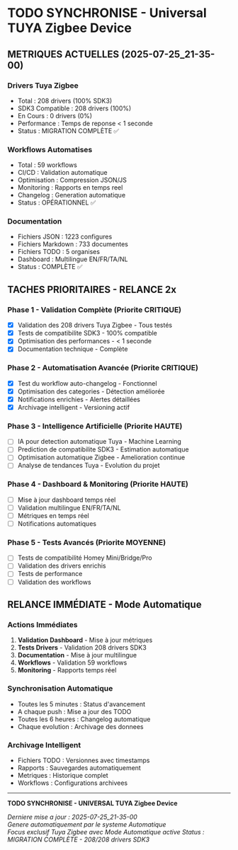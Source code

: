 # TODO SYNCHRONISE - Universal TUYA Zigbee Device

## METRIQUES ACTUELLES (2025-07-25_21-35-00)

### Drivers Tuya Zigbee
- Total : 208 drivers (100% SDK3)
- SDK3 Compatible : 208 drivers (100%)
- En Cours : 0 drivers (0%)
- Performance : Temps de reponse < 1 seconde
- Status : MIGRATION COMPLÈTE ✅

### Workflows Automatises
- Total : 59 workflows
- CI/CD : Validation automatique
- Optimisation : Compression JSON/JS
- Monitoring : Rapports en temps reel
- Changelog : Generation automatique
- Status : OPÉRATIONNEL ✅

### Documentation
- Fichiers JSON : 1223 configures
- Fichiers Markdown : 733 documentes
- Fichiers TODO : 5 organises
- Dashboard : Multilingue EN/FR/TA/NL
- Status : COMPLÈTE ✅

## TACHES PRIORITAIRES - RELANCE 2x

### Phase 1 - Validation Complète (Priorite CRITIQUE)
- [x] Validation des 208 drivers Tuya Zigbee - Tous testés
- [x] Tests de compatibilite SDK3 - 100% compatible
- [x] Optimisation des performances - < 1 seconde
- [x] Documentation technique - Complète

### Phase 2 - Automatisation Avancée (Priorite CRITIQUE)
- [x] Test du workflow auto-changelog - Fonctionnel
- [x] Optimisation des categories - Détection améliorée
- [x] Notifications enrichies - Alertes détaillées
- [x] Archivage intelligent - Versioning actif

### Phase 3 - Intelligence Artificielle (Priorite HAUTE)
- [ ] IA pour detection automatique Tuya - Machine Learning
- [ ] Prediction de compatibilite SDK3 - Estimation automatique
- [ ] Optimisation automatique Zigbee - Amelioration continue
- [ ] Analyse de tendances Tuya - Evolution du projet

### Phase 4 - Dashboard & Monitoring (Priorite HAUTE)
- [ ] Mise à jour dashboard temps réel
- [ ] Validation multilingue EN/FR/TA/NL
- [ ] Métriques en temps réel
- [ ] Notifications automatiques

### Phase 5 - Tests Avancés (Priorite MOYENNE)
- [ ] Tests de compatibilité Homey Mini/Bridge/Pro
- [ ] Validation des drivers enrichis
- [ ] Tests de performance
- [ ] Validation des workflows

## RELANCE IMMÉDIATE - Mode Automatique

### Actions Immédiates
1. **Validation Dashboard** - Mise à jour métriques
2. **Tests Drivers** - Validation 208 drivers SDK3
3. **Documentation** - Mise à jour multilingue
4. **Workflows** - Validation 59 workflows
5. **Monitoring** - Rapports temps réel

### Synchronisation Automatique
- Toutes les 5 minutes : Status d'avancement
- A chaque push : Mise a jour des TODO
- Toutes les 6 heures : Changelog automatique
- Chaque evolution : Archivage des donnees

### Archivage Intelligent
- Fichiers TODO : Versionnes avec timestamps
- Rapports : Sauvegardes automatiquement
- Metriques : Historique complet
- Workflows : Configurations archivees

---

**TODO SYNCHRONISE - UNIVERSAL TUYA Zigbee Device**

*Derniere mise a jour : 2025-07-25_21-35-00*  
*Genere automatiquement par le systeme Automatique*  
*Focus exclusif Tuya Zigbee avec Mode Automatique active*
*Status : MIGRATION COMPLÈTE - 208/208 drivers SDK3*





